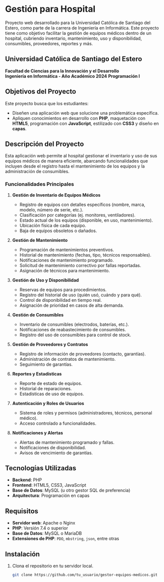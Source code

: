# Gestión para Hospital

Proyecto web desarrollado para la Universidad Católica de Santiago del Estero, como parte de la carrera de Ingeniería en Informática. Este proyecto tiene como objetivo facilitar la gestión de equipos médicos dentro de un hospital, cubriendo inventario, mantenimiento, uso y disponibilidad, consumibles, proveedores, reportes y más.

## Universidad Católica de Santiago del Estero

**Facultad de Ciencias para la Innovación y el Desarrollo**  
**Ingeniería en Informática - Año Académico 2024**
**Programación I**

## Objetivos del Proyecto

Este proyecto busca que los estudiantes:

- Diseñen una aplicación web que solucione una problemática específica.
- Apliquen conocimientos en desarrollo con **PHP**, maquetación con **HTML5**, programación con **JavaScript**, estilizado con **CSS3** y diseño en **capas**.

## Descripción del Proyecto

Esta aplicación web permite al hospital gestionar el inventario y uso de sus equipos médicos de manera eficiente, abarcando funcionalidades que incluyen desde el registro hasta el mantenimiento de los equipos y la administración de consumibles.

### Funcionalidades Principales

1. **Gestión de Inventario de Equipos Médicos**

   - Registro de equipos con detalles específicos (nombre, marca, modelo, número de serie, etc.).
   - Clasificación por categorías (ej. monitores, ventiladores).
   - Estado actual de los equipos (disponible, en uso, mantenimiento).
   - Ubicación física de cada equipo.
   - Baja de equipos obsoletos o dañados.

2. **Gestión de Mantenimiento**

   - Programación de mantenimientos preventivos.
   - Historial de mantenimiento (fechas, tipo, técnicos responsables).
   - Notificaciones de mantenimiento programado.
   - Solicitud de mantenimiento correctivo por fallas reportadas.
   - Asignación de técnicos para mantenimiento.

3. **Gestión de Uso y Disponibilidad**

   - Reservas de equipos para procedimientos.
   - Registro del historial de uso (quién usó, cuándo y para qué).
   - Control de disponibilidad en tiempo real.
   - Asignación de prioridad en casos de alta demanda.

4. **Gestión de Consumibles**

   - Inventario de consumibles (electrodos, baterías, etc.).
   - Notificaciones de reabastecimiento de consumibles.
   - Registro del uso de consumibles para control de stock.

5. **Gestión de Proveedores y Contratos**

   - Registro de información de proveedores (contacto, garantías).
   - Administración de contratos de mantenimiento.
   - Seguimiento de garantías.

6. **Reportes y Estadísticas**

   - Reporte de estado de equipos.
   - Historial de reparaciones.
   - Estadísticas de uso de equipos.

7. **Autenticación y Roles de Usuarios**

   - Sistema de roles y permisos (administradores, técnicos, personal médico).
   - Acceso controlado a funcionalidades.

8. **Notificaciones y Alertas**
   - Alertas de mantenimiento programado y fallas.
   - Notificaciones de disponibilidad.
   - Avisos de vencimiento de garantías.

## Tecnologías Utilizadas

- **Backend**: PHP
- **Frontend**: HTML5, CSS3, JavaScript
- **Base de Datos**: MySQL (u otro gestor SQL de preferencia)
- **Arquitectura**: Programación en capas

## Requisitos

- **Servidor web**: Apache o Nginx
- **PHP**: Versión 7.4 o superior
- **Base de Datos**: MySQL o MariaDB
- **Extensiones de PHP**: `PDO`, `mbstring`, `json`, entre otras

## Instalación

1. Clona el repositorio en tu servidor local.
   ```bash
   git clone https://github.com/tu_usuario/gestor-equipos-medicos.git
   ```
